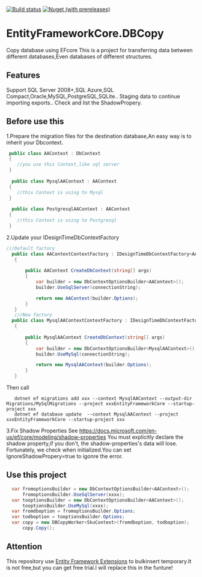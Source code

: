 
[![Build status](https://dev.azure.com/windylulu/EntityFrameworkCore.DBCopy/_apis/build/status/EntityFrameworkCore.DBCopy-ASP.NET%20Core-CI)](https://dev.azure.com/windylulu/EntityFrameworkCore.DBCopy/_build/latest?definitionId=1)
[![Nuget (with prereleases)](https://img.shields.io/nuget/vpre/EntityFrameworkCore.DBCopy?label=EntityFrameworkCore.DBCopy)](https://www.nuget.org/packages/EntityFrameworkCore.DBCopy)
# EntityFrameworkCore.DBCopy
Copy database using EFcore
This is a project for transferring data between different databases,Even databases of different structures.
## Features
Support SQL Server 2008+,SQL Azure,SQL Compact,Oracle,MySQL,PostgreSQL,SQLite..
Staging data to continue importing exports..
Check and list the ShadowPropery.
## Before use this

1.Prepare the migration files for the destination database,An easy way is to inherit your Dbcontext.

```C#
 public class AAContext : DbContext
 {
    //you use this Context,like sql server
 }
 
  public class MysqlAAContext : AAContext
 {
    //this Context is using to Mysql
 }
 
  public class PostgresqlAAContext : AAContext
 {
    //this Context is using to Postgresql
 }
 ```
 2.Update your IDesignTimeDbContextFactory <br>
 ```C#
 ///Default factory
   public class AAContextContextFactory : IDesignTimeDbContextFactory<AAContext>
    {
     
        public AAContext CreateDbContext(string[] args)
        {
            var builder = new DbContextOptionsBuilder<AAContext>();
            builder.UseSqlServer(connectionString);

            return new AAContext(builder.Options);
        }
    }
    ///New factory
   public class MysqlAAContextContextFactory : IDesignTimeDbContextFactory<MysqlAAContext>
    {
     
        public MysqlAAContext CreateDbContext(string[] args)
        {
            var builder = new DbContextOptionsBuilder<MysqlAAContext>();
            builder.UseMySql(connectionString);

            return new MysqlAAContext(builder.Options);
        }
    }
 ```
 
Then call
 ```
    dotnet ef migrations add xxx --context MysqlAAContext --output-dir Migrations/MySqlMigrations --project xxxEntityFrameworkCore --startup-project xxx
    dotnet ef database update  --context MysqlAAContext --project xxxEntityFrameworkCore --startup-project xxx
 ```
 3.Fix Shadow Properties
 See https://docs.microsoft.com/en-us/ef/core/modeling/shadow-properties
 You must explicitly declare the shadow property,if you don't, the shadow-properties's data will lose.
 Fortunately, we check when initialized.You can set IgnoreShadowPropery=true to igonre the error.
## Use this project
 ```C#
   var fromoptionsBuilder = new DbContextOptionsBuilder<AAContext>();
       fromoptionsBuilder.UseSqlServer(xxxx);
   var tooptionsBuilder = new DbContextOptionsBuilder<AAContext>();
       tooptionsBuilder.UseMySql(xxxx);
   var fromdboption = fromoptionsBuilder.Options;
   var todboption = tooptionsBuilder.Options;
   var copy = new DBCopyWorker<SkuContext>(fromdboption, todboption);
       copy.Copy();
```
## Attention
This repository use [Entity Framework Extensions](https://entityframework-extensions.net/?z=github&y=entityframework-plus)
to bulkinsert temporary.It is not free,but you can get free trial.I will replace this in the funture!
